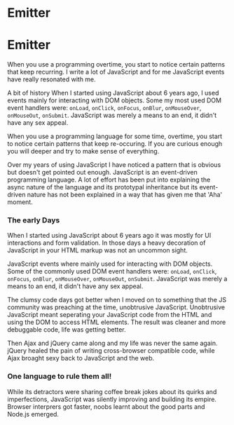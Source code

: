 # Emitter
# Emitter

When you use a programming overtime, you start to notice certain patterns that keep recurring. I write a lot of JavaScript and for me JavaScript events have really resonated with me.

A bit of history
When I started using JavaScript about 6 years ago, I used events mainly for interacting with DOM objects. Some my most used DOM event handlers were: `onLoad`, `onClick`, `onFocus`, `onBlur`, `onMouseOver`, `onMouseOut`, `onSubmit`. JavaScript was merely a means to an end, it didn't have any sex appeal.

When you use a programming language for some time, overtime, you start to notice certain patterns that keep re-occuring. If you are curious enough you will deeper and try to make sense of everything.

Over my years of using JavaScript I have noticed a pattern that is obvious but doesn't get pointed out enough. JavaScript is an event-driven programming language. A lot of effort has been put into explaining the async nature of the language and its prototypal inheritance but its event-driven nature has not been explained in a way that has given me that 'Aha' moment.

### The early Days
When I started using JavaScript about 6 years ago it was mostly for UI interactions and form validation. In those days a heavy decoration of JavaScript in your HTML markup was not an uncommon sight.

JavaScript events where mainly used for interacting with DOM objects. Some of the commonly used DOM event handlers were: `onLoad`, `onClick`, `onFocus`, `onBlur`, `onMouseOver`, `onMouseOut`, `onSubmit`. JavaScript was merely a means to an end, it didn't have any sex appeal.

The clumsy code days got better when I moved on to something that the JS community was preaching at the time, unobtrusive JavaScript. Unobtrusive JavaScript meant seperating your JavaScript code from the HTML and using the DOM to access HTML elements. The result was cleaner and more debuggable code, life was getting better.

Then Ajax and jQuery came along and my life was never the same again. jQuery healed the pain of writing cross-browser compatible code, while Ajax broaght sexy back to JavaScript and the web. 

### One language to rule them all!
While its detractors were sharing coffee break jokes about its quirks and imperfections, JavaScript was silently improving and building its empire. Browser interprers got faster, noobs learnt about the good parts and Node.js emerged.
